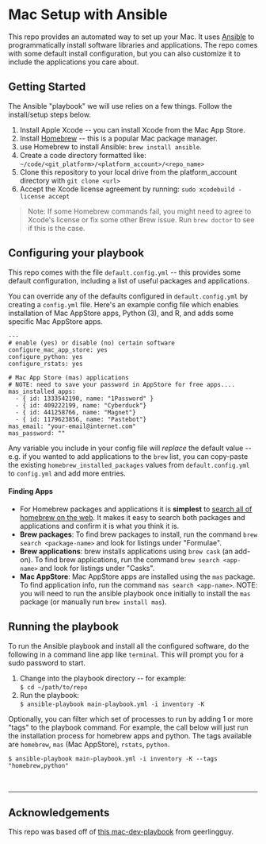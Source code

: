 # Mac Setup with Ansible

This repo provides an automated way to set up your Mac. It uses [Ansible](https://www.ansible.com) to programmatically install software libraries and applications. The repo comes with some default install configuration, but you can also customize it to include the applications you care about.


## Getting Started
The Ansible "playbook" we will use relies on a few things. Follow the install/setup steps below.

  1. Install Apple Xcode -- you can install Xcode from the Mac App Store.
  1. Install [Homebrew](https://brew.sh) -- this is a popular Mac package manager. 
  1. use Homebrew to install Ansible: `brew install ansible`.
  1. Create a code directory formatted like: `~/code/<git_platform>/<platform_account>/<repo_name>`
  1. Clone this repository to your local drive from the platform_account directory with `git clone <url>`
  1. Accept the Xcode license agreement by running: `sudo xcodebuild -license accept`

> Note: If some Homebrew commands fail, you might need to agree to Xcode's license or fix some other Brew issue. Run `brew doctor` to see if this is the case.

## Configuring your playbook

This repo comes with the file `default.config.yml` -- this provides some default configuration, including a list of useful packages and applications. 

You can override any of the defaults configured in `default.config.yml` by creating a `config.yml` file. Here's an example config file which enables installation of Mac AppStore apps, Python (3), and R, and adds some specific Mac AppStore apps.

```
---
# enable (yes) or disable (no) certain software
configure_mac_app_store: yes
configure_python: yes
configure_rstats: yes

# Mac App Store (mas) applications
# NOTE: need to save your password in AppStore for free apps....
mas_installed_apps:
  - { id: 1333542190, name: "1Password" } 
  - { id: 409222199, name: "Cyberduck"}
  - { id: 441258766, name: "Magnet"}
  - { id: 1179623856, name: "Pastebot"}
mas_email: "your-email@internet.com"
mas_password: ""
```

Any variable you include in your config file will *replace* the default value -- e.g. if you wanted to add applications to the `brew` list, you can copy-paste the existing `homebrew_installed_packages` values from `default.config.yml` to `config.yml` and add more entries. 

#### Finding Apps

* For Homebrew packages and applications it is **simplest** to [search all of homebrew on the web](https://formulae.brew.sh). It makes it easy to search both packages and applications and confirm it is what you think it is.
* **Brew packages**: To find brew packages to install, run the command `brew search <package-name>` and look for listings under "Formulae".
* **Brew applications**: brew installs applications using `brew cask` (an add-on). To find brew applications, run the command `brew search <app-name>` and look for listings under "Casks".
* **Mac AppStore**: Mac AppStore apps are installed using the `mas` package. To find application info, run the command `mas search <app-name>`. NOTE: you will need to run the ansible playbook once initially to install the `mas` package (or manually run `brew install mas`).

## Running the playbook

To run the Ansible playbook and install all the configured software, do the following in a command line app like `terminal`. This will prompt you for a sudo password to start.

1. Change into the playbook directory -- for example:  
	`$ cd ~/path/to/repo`
2. Run the playbook:  
	`$ ansible-playbook main-playbook.yml -i inventory -K`
 
Optionally, you can filter which set of processes to run by adding 1 or more "tags" to the playbook command. For example, the call below will just run the installation process for homebrew apps and python. The tags available are `homebrew`, `mas` (Mac AppStore), `rstats`, `python`.

	$ ansible-playbook main-playbook.yml -i inventory -K --tags "homebrew,python"


<br>

------

## Acknowledgements

This repo was based off of [this mac-dev-playbook](https://github.com/geerlingguy/mac-dev-playbook) from geerlingguy.

  